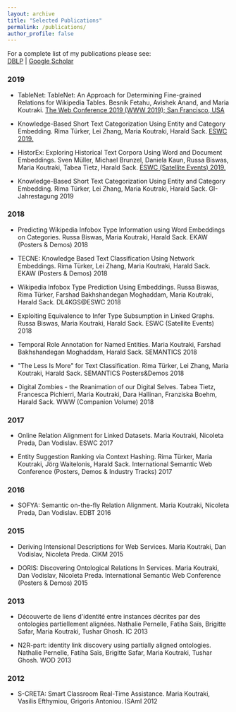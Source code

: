 ```yaml
---
layout: archive
title: "Selected Publications"
permalink: /publications/
author_profile: false
---
```


For a complete list of my publications please see:  
[DBLP](https://dblp.org/pers/k/Koutraki:Maria.html) | [Google Scholar](https://scholar.google.com/citations?hl=en&user=1XZix7MAAAAJ)

### 2019

*	TableNet: TableNet: An Approach for Determining Fine-grained Relations for Wikipedia Tables. Besnik Fetahu, Avishek Anand, and Maria Koutraki. 
[The Web Conference 2019 (WWW 2019); San Francisco, USA](http://www2019.thewebconf.org)

* Knowledge-Based Short Text Categorization Using Entity and Category Embedding. Rima Türker, Lei Zhang, Maria Koutraki, Harald Sack. [ESWC 2019.](https://2019.eswc-conferences.org/)

* HistorEx: Exploring Historical Text Corpora Using Word and Document Embeddings. Sven Müller, Michael Brunzel, Daniela Kaun, Russa Biswas, Maria Koutraki, Tabea Tietz, Harald Sack. [ESWC (Satellite Events) 2019.](https://2019.eswc-conferences.org/)

* Knowledge-Based Short Text Categorization Using Entity and Category Embedding. Rima Türker, Lei Zhang, Maria Koutraki, Harald Sack. GI-Jahrestagung 2019

### 2018

* Predicting Wikipedia Infobox Type Information using Word Embeddings on Categories. Russa Biswas, Maria Koutraki, Harald Sack. EKAW (Posters & Demos) 2018

* TECNE: Knowledge Based Text Classification Using Network Embeddings. Rima Türker, Lei Zhang, Maria Koutraki, Harald Sack.
 EKAW (Posters & Demos) 2018

* Wikipedia Infobox Type Prediction Using Embeddings.	Russa Biswas, Rima Türker, Farshad Bakhshandegan Moghaddam, Maria Koutraki, Harald Sack. DL4KGS@ESWC 2018

*	Exploiting Equivalence to Infer Type Subsumption in Linked Graphs. Russa Biswas, Maria Koutraki, Harald Sack.
 ESWC (Satellite Events) 2018
 
 * Temporal Role Annotation for Named Entities. Maria Koutraki, Farshad Bakhshandegan Moghaddam, Harald Sack. SEMANTICS 2018
 
 * "The Less Is More" for Text Classification. Rima Türker, Lei Zhang, Maria Koutraki, Harald Sack. SEMANTICS Posters&Demos 2018
 
 * Digital Zombies - the Reanimation of our Digital Selves. Tabea Tietz, Francesca Pichierri, Maria Koutraki, Dara Hallinan, Franziska Boehm, Harald Sack. WWW (Companion Volume) 2018

### 2017

* Online Relation Alignment for Linked Datasets. Maria Koutraki, Nicoleta Preda, Dan Vodislav. ESWC 2017

* Entity Suggestion Ranking via Context Hashing. Rima Türker, Maria Koutraki, Jörg Waitelonis, Harald Sack.
 International Semantic Web Conference (Posters, Demos & Industry Tracks) 2017
 
### 2016

* SOFYA: Semantic on-the-fly Relation Alignment. Maria Koutraki, Nicoleta Preda, Dan Vodislav. EDBT 2016

### 2015

* Deriving Intensional Descriptions for Web Services. Maria Koutraki, Dan Vodislav, Nicoleta Preda. CIKM 2015

* DORIS: Discovering Ontological Relations In Services. Maria Koutraki, Dan Vodislav, Nicoleta Preda. International Semantic Web Conference (Posters & Demos) 2015

### 2013

*	Découverte de liens d'identité entre instances décrites par des ontologies partiellement alignées. Nathalie Pernelle, Fatiha Saïs, Brigitte Safar, Maria Koutraki, Tushar Ghosh. IC 2013

* N2R-part: identity link discovery using partially aligned ontologies. Nathalie Pernelle, Fatiha Saïs, Brigitte Safar, Maria Koutraki, Tushar Ghosh. WOD 2013

### 2012

* S-CRETA: Smart Classroom Real-Time Assistance. Maria Koutraki, Vasilis Efthymiou, Grigoris Antoniou. ISAmI 2012


